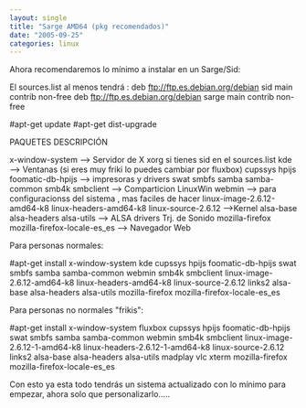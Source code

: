 ```yaml
---
layout: single
title: "Sarge AMD64 (pkg recomendados)"
date: "2005-09-25"
categories: linux
---
```

Ahora recomendaremos lo mínimo a instalar en un Sarge/Sid:

El sources.list al menos tendrá : deb ftp://ftp.es.debian.org/debian sid main contrib non-free deb ftp://ftp.es.debian.org/debian sarge main contrib non-free

#apt-get update #apt-get dist-upgrade

PAQUETES DESCRIPCIÓN

x-window-system --> Servidor de X xorg si tienes sid en el sources.list kde --> Ventanas (si eres muy friki lo puedes cambiar por fluxbox) cupssys hpijs foomatic-db-hpijs --> impresoras y drivers swat smbfs samba samba-common smb4k smbclient --> Comparticion LinuxWin webmin --> para configuracionss del sistema , mas faciles de hacer linux-image-2.6.12-amd64-k8 linux-headers-amd64-k8 linux-source-2.6.12 -->Kernel alsa-base alsa-headers alsa-utils --> ALSA drivers Trj. de Sonido mozilla-firefox mozilla-firefox-locale-es\_es --> Navegador Web

Para personas normales:

#apt-get install x-window-system kde cupssys hpijs foomatic-db-hpijs swat smbfs samba samba-common webmin smb4k smbclient linux-image-2.6.12-amd64-k8 linux-headers-amd64-k8 linux-source-2.6.12 links2 alsa-base alsa-headers alsa-utils mozilla-firefox mozilla-firefox-locale-es\_es

Para personas no normales "frikis":

#apt-get install x-window-system fluxbox cupssys hpijs foomatic-db-hpijs swat smbfs samba samba-common webmin smb4k smbclient linux-image-2.6.12-1-amd64-k8 linux-headers-2.6.12-1-amd64-k8 linux-source-2.6.12 links2 alsa-base alsa-headers alsa-utils madplay vlc xterm mozilla-firefox mozilla-firefox-locale-es\_es

Con esto ya esta todo tendrás un sistema actualizado con lo mínimo para empezar, ahora solo que personalizarlo.....
